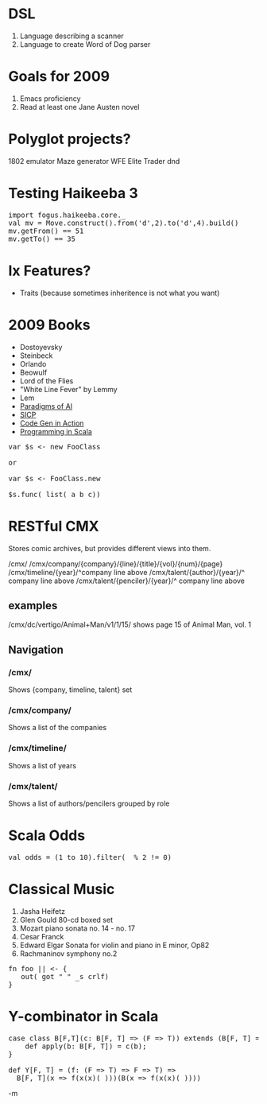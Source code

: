 DSL
===
1.  Language describing a scanner
2.  Language to create Word of Dog parser

Goals for 2009
===============
1.  Emacs proficiency
2.  Read at least one Jane Austen novel

Polyglot projects?
===========
1802 emulator
Maze generator
WFE
Elite Trader
dnd


Testing Haikeeba 3
===================
<pre lang="scala">
import fogus.haikeeba.core._
val mv = Move.construct().from('d',2).to('d',4).build()
mv.getFrom() == 51
mv.getTo() == 35
</pre>

Ix Features?
============
-  Traits (because sometimes inheritence is not what you want)


2009 Books
===========
-  Dostoyevsky
-  Steinbeck
-  Orlando
-  Beowulf
-  Lord of the Flies
-  "White Line Fever" by Lemmy
-  Lem
-  [Paradigms of AI]()
-  [SICP]()
-  [Code Gen in Action]()
-  [Programming in Scala]()

<pre lang="ix">
var $s <- new FooClass

or

var $s <- FooClass.new

$s.func( list( a b c))
</pre>


RESTful CMX
===========
Stores comic archives, but provides different views into them.

/cmx/
/cmx/company/{company}/{line}/{title}/{vol}/{num}/{page}
/cmx/timeline/{year}/^company line above
/cmx/talent/{author}/{year}/^ company line above
/cmx/talent/{penciler}/{year}/^ company line above

examples
---------
/cmx/dc/vertigo/Animal+Man/v1/1/15/
shows page 15 of Animal Man, vol. 1

Navigation
-----------

### /cmx/
Shows {company, timeline, talent} set

### /cmx/company/
Shows a list of the companies

### /cmx/timeline/
Shows a list of years

### /cmx/talent/
Shows a list of authors/pencilers grouped by role

Scala Odds
===========
<pre lang="scala">
val odds = (1 to 10).filter(_ % 2 != 0)
</pre>

Classical Music
===============
1.  Jasha Heifetz
2.  Glen Gould 80-cd boxed set
3.  Mozart piano sonata no. 14 - no. 17
4.  Cesar Franck
5.  Edward Elgar Sonata for violin and piano in E minor, Op82
6.  Rachmaninov symphony no.2


<pre lang="ix">
fn foo || <- {
   out( got " " _s crlf)
}
</pre>

Y-combinator in Scala
==============
<pre lang="scala">
case class B[F,T](c: B[F, T] => (F => T)) extends (B[F, T] => (F => T)) {
    def apply(b: B[F, T]) = c(b);
}

def Y[F, T] = (f: (F => T) => F => T) =>
  B[F, T](x => f(x(x)(_)))(B(x => f(x(x)(_))))
</pre>

-m
